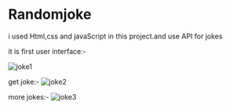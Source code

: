 # Randomjoke
i used Html,css and javaScript in this project.and use  API for jokes

it is first user interface:-

![joke1](https://github.com/Shailendra900/Randomjoke/assets/148608321/13fde393-d409-4576-81a7-13c9ebba6f79)


get joke:-
![joke2](https://github.com/Shailendra900/Randomjoke/assets/148608321/b772bb71-2505-4bc7-8bcb-9d7b05a4aa18)


more jokes:-
![joke3](https://github.com/Shailendra900/Randomjoke/assets/148608321/3ef769ae-1775-4330-848c-33d60d1f5aa9)
